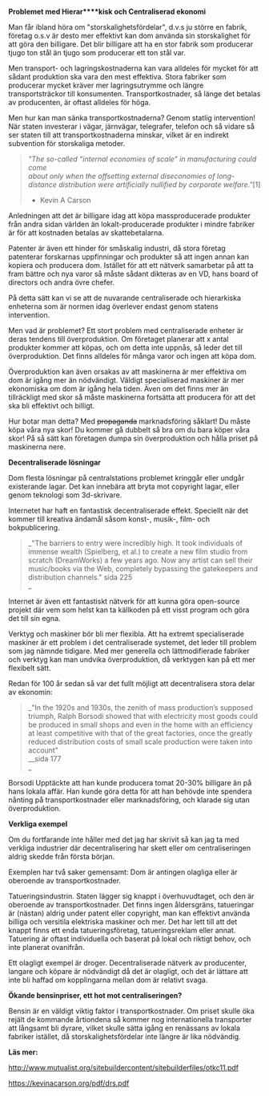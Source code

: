**Problemet med Hierar****kisk och Centraliserad ekonomi**

Man får ibland höra om "storskalighetsfördelar", d.v.s ju större en fabrik, företag o.s.v är desto mer effektivt kan dom använda sin storskalighet för att göra den billigare. Det blir billigare att ha en stor fabrik som producerar tjugo ton stål än tjugo som producerar ett ton stål var.

Men transport- och lagringskostnaderna kan vara alldeles för mycket för att sådant produktion ska vara den mest effektiva. Stora fabriker som producerar mycket kräver mer lagringsutrymme och längre transportsträckor till konsumenten. Transportkostnader, så länge det betalas av producenten, är oftast alldeles för höga.

Men hur kan man sänka transportkostnaderna? Genom statlig intervention! När staten investerar i vägar, järnvägar, telegrafer, telefon och så vidare så ser staten till att transportkostnaderna minskar, vilket är en indirekt subvention för storskaliga metoder.

> _"The so-called “internal economies of scale” in manufacturing could come_  
> _about only when the offsetting external diseconomies of long-distance distribution were artificially nullified by corporate welfare."_[1]
> 
> - Kevin A Carson

Anledningen att det är billigare idag att köpa massproducerade produkter från andra sidan världen än lokalt-producerade produkter i mindre fabriker är för att kostnaden betalas av skattebetalarna.

Patenter är även ett hinder för småskalig industri, då stora företag patenterar forskarnas uppfinningar och produkter så att ingen annan kan kopiera och producera dom. Istället för att ett nätverk samarbetar på att ta fram bättre och nya varor så måste sådant dikteras av en VD, hans board of directors och andra övre chefer.

På detta sätt kan vi se att de nuvarande centraliserade och hierarkiska enheterna som är normen idag överlever endast genom statens intervention.

Men vad är problemet? Ett stort problem med centraliserade enheter är deras tendens till överproduktion. Om företaget planerar att x antal produkter kommer att köpas, och om detta inte uppnås, så leder det till överproduktion. Det finns alldeles för många varor och ingen att köpa dom.

Överproduktion kan även orsakas av att maskinerna är mer effektiva om dom är igång mer än nödvändigt. Väldigt specialiserad maskiner är mer ekonomiska om dom är igång hela tiden. Även om det finns mer än tillräckligt med skor så måste maskinerna fortsätta att producera för att det ska bli effektivt och billigt.

Hur botar man detta? Med ~~propaganda~~ marknadsföring såklart! Du måste köpa våra nya skor! Du kommer gå dubbelt så bra om du bara köper våra skor! På så sätt kan företagen dumpa sin överproduktion och hålla priset på maskinerna nere.

**Decentraliserade lösningar**

Dom flesta lösningar på centralstations problemet kringgår eller undgår existerande lagar. Det kan innebära att bryta mot copyright lagar, eller genom teknologi som 3d-skrivare.

Internetet har haft en fantastisk decentraliserade effekt. Speciellt när det kommer till kreativa ändamål såsom konst-, musik-, film- och bokpublicering.

> _"The barriers to entry were incredibly high. It took individuals of immense wealth (Spielberg, et al.) to create a new film studio from scratch (DreamWorks) a few years ago. Now any artist can sell their music/books via the Web, completely bypassing the gatekeepers and distribution channels." sida 225  
> _

Internet är även ett fantastiskt nätverk för att kunna göra open-source projekt där vem som helst kan ta källkoden på ett visst program och göra det till sin egna.

Verktyg och maskiner bör bli mer flexibla. Att ha extremt specialiserade maskiner är ett problem i det centraliserade systemet, det leder till problem som jag nämnde tidigare. Med mer generella och lättmodifierade fabriker och verktyg kan man undvika överproduktion, då verktygen kan på ett mer flexibelt sätt.

Redan för 100 år sedan så var det fullt möjligt att decentralisera stora delar av ekonomin:

> _"In the 1920s and 1930s, the zenith of mass production’s supposed triumph, Ralph Borsodi showed that with electricity most goods could be produced in small shops and even in the home with an efficiency at least competitive with that of the great factories, once the greatly reduced distribution costs of small scale production were taken into account"  
> __sida 177  
> _

Borsodi Upptäckte att han kunde producera tomat 20-30% billigare än på hans lokala affär. Han kunde göra detta för att han behövde inte spendera nånting på transportkostnader eller marknadsföring, och klarade sig utan överproduktion.

**Verkliga exempel**

Om du fortfarande inte håller med det jag har skrivit så kan jag ta med verkliga industrier där decentralisering har skett eller om centraliseringen aldrig skedde från första början.

Exemplen har två saker gemensamt: Dom är antingen olagliga eller är oberoende av transportkostnader.

Tatueringsindustrin. Staten lägger sig knappt i överhuvudtaget, och den är oberoende av transportkostnader. Det finns ingen åldersgräns, tatueringar är (nästan) aldrig under patent eller copyright, man kan effektivt använda billiga och versitila elektriska maskiner och mer. Det har lett till att det knappt finns ett enda tatueringsföretag, tatueringsreklam eller annat. Tatuering är oftast individuella och baserat på lokal och riktigt behov, och inte planerat ovanifrån.

Ett olagligt exempel är droger. Decentraliserade nätverk av producenter, langare och köpare är nödvändigt då det är olagligt, och det är lättare att inte bli haffad om kopplingarna mellan dom är relativt svaga.

**Ökande bensinpriser, ett hot mot centraliseringen?**

Bensin är en väldigt viktig faktor i transportkostnader. Om priset skulle öka rejält de kommande årtiondena så kommer nog internationella transporter att långsamt bli dyrare, vilket skulle sätta igång en renässans av lokala fabriker istället, då storskalighetsfördelar inte längre är lika nödvändig.

**Läs mer:**

http://www.mutualist.org/sitebuildercontent/sitebuilderfiles/otkc11.pdf

https://kevinacarson.org/pdf/drs.pdf